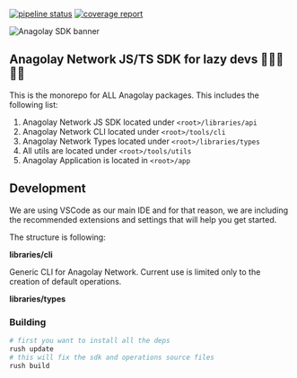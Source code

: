 [![pipeline status](https://gitlab.com/anagolay/anagolay-js/badges/main/pipeline.svg)](https://gitlab.com/anagolay/anagolay-js/-/commits/main)
[![coverage report](https://gitlab.com/anagolay/anagolay-js/badges/main/coverage.svg?job=test-and-build)](https://gitlab.com/anagolay/anagolay-js/-/commits/main)

![Anagolay SDK banner](https://macula.kelp.digital/ipfs/bafybeih6hpvgetxd5uer6jv3ys3xtoyfrlk2x7okqmm6d4ci7dthigyvzm)

## Anagolay Network JS/TS SDK for lazy devs 👩‍💻🚀👨‍💻

This is the monorepo for ALL Anagolay packages. This includes the following list:

1. Anagolay Network JS SDK located under `<root>/libraries/api`
2. Anagolay Network CLI located under `<root>/tools/cli`
3. Anagolay Network Types located under `<root>/libraries/types`
4. All utils are located under `<root>/tools/utils`
5. Anagolay Application is located in `<root>/app`

## Development

We are using VSCode as our main IDE and for that reason, we are including the recommended extensions and settings that will help you get started. 

The structure is following:

**libraries/cli**

Generic CLI for Anagolay Network. Current use is limited only to the creation of default operations.

**libraries/types**

### Building 

```sh
# first you want to install all the deps
rush update
# this will fix the sdk and operations source files
rush build
```
